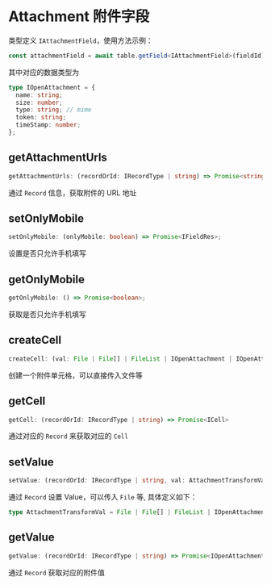 # Attachment 附件字段
类型定义 `IAttachmentField`，使用方法示例：
```typescript
const attachmentField = await table.getField<IAttachmentField>(fieldId);
```
其中对应的数据类型为
```typescript
type IOpenAttachment = {
  name: string;
  size: number;
  type: string; // mime
  token: string;
  timeStamp: number;
};
```

[//]: # (## getAttachmentThumbnailUrls)

[//]: # (::: danger)

[//]: # (当前该 API 暂不支持所有多维表格使用)

[//]: # (:::)

[//]: # (```typescript)

[//]: # (getAttachmentThumbnailUrls: &#40;recordOrId: IRecordType | string&#41; => Promise<string[]>;)

[//]: # (```)

[//]: # (通过 `Record` 获取附件的缩略图 URL 地址 &#40;获取速度较快，可以用于预览展示&#41;)

## getAttachmentUrls
```typescript
getAttachmentUrls: (recordOrId: IRecordType | string) => Promise<string[]>;
```
通过 `Record` 信息，获取附件的 URL 地址

## setOnlyMobile
```typescript
setOnlyMobile: (onlyMobile: boolean) => Promise<IFieldRes>;
```
设置是否只允许手机填写

## getOnlyMobile
```typescript
getOnlyMobile: () => Promise<boolean>;
```
获取是否只允许手机填写

## createCell
```typescript
createCell: (val: File | File[] | FileList | IOpenAttachment | IOpenAttachment[]) => Promise<ICell>;
```
创建一个附件单元格，可以直接传入文件等

## getCell
```typescript
getCell: (recordOrId: IRecordType | string) => Promise<ICell>
```
通过对应的 `Record` 来获取对应的 `Cell`

## setValue
```typescript
setValue: (recordOrId: IRecordType | string, val: AttachmentTransformVal ) => Promise<boolean>;
```
通过 `Record` 设置 Value，可以传入 `File` 等, 具体定义如下：
```typescript
type AttachmentTransformVal = File | File[] | FileList | IOpenAttachment | IOpenAttachment[];
```

## getValue
```typescript
getValue: (recordOrId: IRecordType | string) => Promise<IOpenAttachment[]>;
```
通过 `Record` 获取对应的附件值